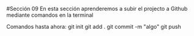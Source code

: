 #Sección 09
En esta sección aprenderemos a subir el projecto a Github mediante comandos en la terminal

Comandos hasta ahora:
git init
git add . 
git commit -m "algo"
git push